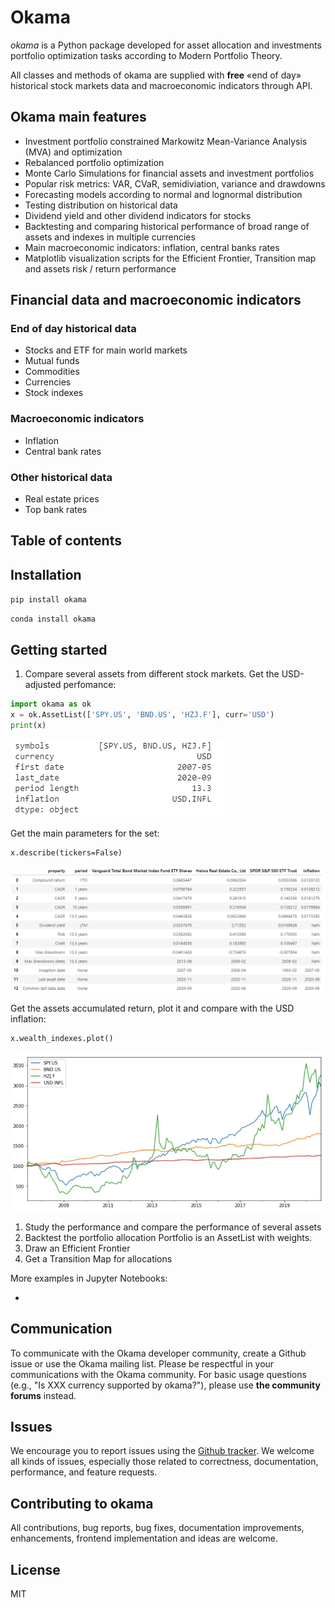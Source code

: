 # Okama

_okama_ is a Python package developed for asset allocation and investments portfolio optimization tasks according to Modern Portfolio Theory.

All classes and methods of okama are supplied with **free** «end of day» historical stock markets data and macroeconomic indicators through API.

## Okama main features

- Investment portfolio constrained Markowitz Mean-Variance Analysis (MVA) and optimization
- Rebalanced portfolio optimization
- Monte Carlo Simulations for financial assets and investment portfolios
- Popular risk metrics: VAR, CVaR, semidiviation, variance and drawdowns
- Forecasting models according to normal and lognormal distribution
- Testing distribution on historical data
- Dividend yield and other dividend indicators for stocks
- Backtesting and comparing historical performance of broad range of assets and indexes in multiple currencies
- Main macroeconomic indicators: inflation, central banks rates
- Matplotlib visualization scripts for the Efficient Frontier, Transition map and assets risk / return performance

## Financial data and macroeconomic indicators

### End of day historical data

- Stocks and ETF for main world markets
- Mutual funds
- Commodities
- Currencies
- Stock indexes

### Macroeconomic indicators

- Inflation
- Central bank rates

### Other historical data

- Real estate prices
- Top bank rates

## Table of contents

## Installation

`pip install okama`

`conda install okama`

## Getting started

1. Compare several assets from different stock markets. Get the USD-adjusted perfomance:

```python
import okama as ok
x = ok.AssetList(['SPY.US', 'BND.US', 'HZJ.F'], curr='USD')
print(x)

```
![](/images/image1.jpg?raw=true) 

Get the main parameters for the set:
```
x.describe(tickers=False)
```
![](/images/image2.jpg?raw=true) 

Get the assets accumulated return, plot it and compare with the USD inflation:
```
x.wealth_indexes.plot()
```
![](/images/image3.jpg?raw=true) 

1. Study the performance and compare the performance of several assets
2. Backtest the portfolio allocation
 Portfolio is an AssetList with weights.
3. Draw an Efficient Frontier
4. Get a Transition Map for allocations

More examples in Jupyter Notebooks:

-

## Communication

To communicate with the Okama developer community, create a Github issue or use the Okama mailing list. Please be respectful in your communications with the Okama community.
For basic usage questions (e.g., "Is XXX currency supported by okama?"), please use **the community forums** instead.

## Issues

We encourage you to report issues using the [Github tracker](https://github.com/mbk-dev/okama/issues). We welcome all kinds of issues, especially those related to correctness, documentation, performance, and feature requests.

## Contributing to okama

All contributions, bug reports, bug fixes, documentation improvements, enhancements, frontend implementation and ideas are welcome.

## License

MIT
